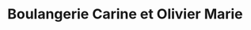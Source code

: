 ---
title: "Boulangerie Carine et Olivier Marie"
url: /saint-cyr-sur-menthon/boulangerie-carine-et-olivier-marie/
shop: Bäckerei
---